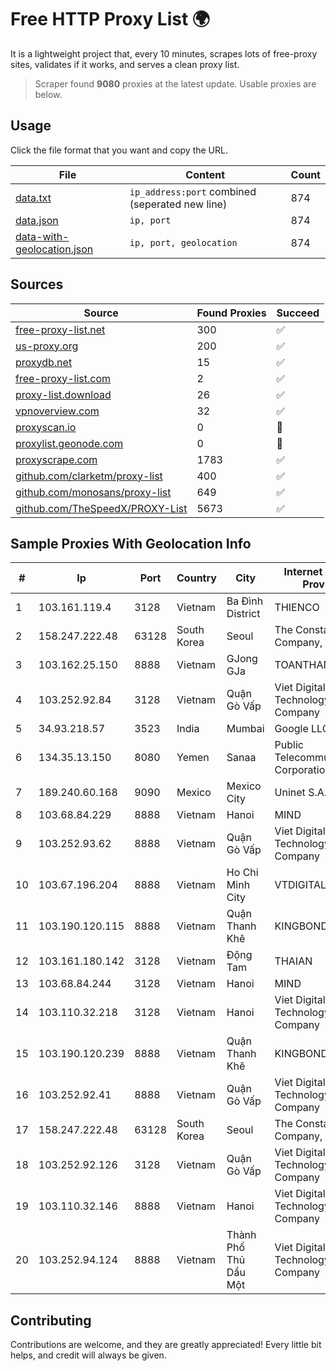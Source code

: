 
# Free HTTP Proxy List 🌍

It is a lightweight project that, every 10 minutes, scrapes lots of free-proxy sites, validates if it works, and serves a clean proxy list.


> Scraper found **9080** proxies at the latest update. Usable proxies are below.

## Usage

Click the file format that you want and copy the URL.


|File|Content|Count|
|----|-------|-----|
|[data.txt](https://raw.githubusercontent.com/themiralay/Proxy-List-World/master/data.txt)|`ip_address:port` combined (seperated new line)|874|
|[data.json](https://raw.githubusercontent.com/themiralay/Proxy-List-World/master/data.json)|`ip, port`|874|
|[data-with-geolocation.json](https://raw.githubusercontent.com/themiralay/Proxy-List-World/master/data-with-geolocation.json)|`ip, port, geolocation`|874|

## Sources

|Source|Found Proxies|Succeed|
|------|-------------|-------|
|[free-proxy-list.net](https://free-proxy-list.net)|300|✅|
|[us-proxy.org](https://www.us-proxy.org)|200|✅|
|[proxydb.net](http://proxydb.net)|15|✅|
|[free-proxy-list.com](https://free-proxy-list.com/?page=&port=&type%5B%5D=http&type%5B%5D=https&up_time=0&search=Search)|2|✅|
|[proxy-list.download](https://www.proxy-list.download/HTTP)|26|✅|
|[vpnoverview.com](https://vpnoverview.com/privacy/anonymous-browsing/free-proxy-servers)|32|✅|
|[proxyscan.io](https://www.proxyscan.io)|0|🚫|
|[proxylist.geonode.com](https://proxylist.geonode.com/api/proxy-list?limit=300&page=1&sort_by=lastChecked&sort_type=desc&protocols=http,https)|0|🚫|
|[proxyscrape.com](https://api.proxyscrape.com/v2/?request=displayproxies&protocol=http&timeout=10000&country=all&ssl=all&anonymity=all)|1783|✅|
|[github.com/clarketm/proxy-list](https://raw.githubusercontent.com/clarketm/proxy-list/master/proxy-list-raw.txt)|400|✅|
|[github.com/monosans/proxy-list](https://raw.githubusercontent.com/monosans/proxy-list/main/proxies/http.txt)|649|✅|
|[github.com/TheSpeedX/PROXY-List](https://raw.githubusercontent.com/TheSpeedX/PROXY-List/master/http.txt)|5673|✅|


## Sample Proxies With Geolocation Info

|#|Ip|Port|Country|City|Internet Service Provider|
|-|--|----|-------|----|-------------------------|
|1|103.161.119.4|3128|Vietnam|Ba Đình District|THIENCO|
|2|158.247.222.48|63128|South Korea|Seoul|The Constant Company, LLC|
|3|103.162.25.150|8888|Vietnam|GJong GJa|TOANTHANGSTECH|
|4|103.252.92.84|3128|Vietnam|Quận Gò Vấp|Viet Digital Technology Liability Company|
|5|34.93.218.57|3523|India|Mumbai|Google LLC|
|6|134.35.13.150|8080|Yemen|Sanaa|Public Telecommunication Corporation|
|7|189.240.60.168|9090|Mexico|Mexico City|Uninet S.A. de C.V.|
|8|103.68.84.229|8888|Vietnam|Hanoi|MIND|
|9|103.252.93.62|8888|Vietnam|Quận Gò Vấp|Viet Digital Technology Liability Company|
|10|103.67.196.204|8888|Vietnam|Ho Chi Minh City|VTDIGITAL|
|11|103.190.120.115|8888|Vietnam|Quận Thanh Khê|KINGBOND|
|12|103.161.180.142|3128|Vietnam|Động Tam|THAIAN|
|13|103.68.84.244|3128|Vietnam|Hanoi|MIND|
|14|103.110.32.218|3128|Vietnam|Hanoi|Viet Digital Technology Liability Company|
|15|103.190.120.239|8888|Vietnam|Quận Thanh Khê|KINGBOND|
|16|103.252.92.41|8888|Vietnam|Quận Gò Vấp|Viet Digital Technology Liability Company|
|17|158.247.222.48|63128|South Korea|Seoul|The Constant Company, LLC|
|18|103.252.92.126|3128|Vietnam|Quận Gò Vấp|Viet Digital Technology Liability Company|
|19|103.110.32.146|8888|Vietnam|Hanoi|Viet Digital Technology Liability Company|
|20|103.252.94.124|8888|Vietnam|Thành Phố Thủ Dầu Một|Viet Digital Technology Liability Company|



## Contributing

Contributions are welcome, and they are greatly appreciated! Every
little bit helps, and credit will always be given.

